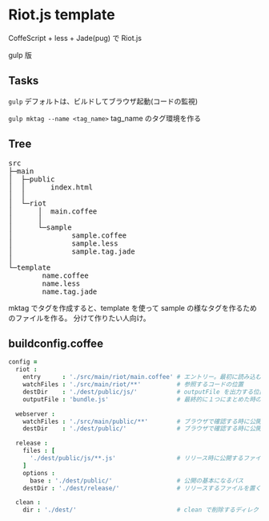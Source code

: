 Riot.js template
================

CoffeScript + less + Jade(pug) で Riot.js

gulp 版

Tasks
-----

`gulp` デフォルトは、ビルドしてブラウザ起動(コードの監視)

`gulp mktag --name <tag_name>` tag_name のタグ環境を作る

Tree
----

<pre>
src
├─main
│  ├─public
│  │      index.html
│  │
│  └─riot
│      │  main.coffee
│      │
│      └─sample
│              sample.coffee
│              sample.less
│              sample.tag.jade
│
└─template
        name.coffee
        name.less
        name.tag.jade
</pre>

mktag でタグを作成すると、template を使って sample の様なタグを作るためのファイルを作る。
分けて作りたい人向け。


buildconfig.coffee
------------------

```CoffeeScript
config =
  riot :
    entry      : './src/main/riot/main.coffee' # エントリー。最初に読み込むファイル
    watchFiles : './src/main/riot/**'          # 参照するコードの位置
    destDir    : './dest/public/js/'           # outputFile を出力する位置
    outputFile : 'bundle.js'                   # 最終的に１つにまとめた時のファイル名

  webserver :
    watchFiles : './src/main/public/**'        # ブラウザで確認する時に公開するコード
    destDir    : './dest/public/'              # ブラウザで確認する時に公開する場所

  release :
    files : [
      './dest/public/js/**.js'                 # リリース時に公開するファイル
    ]
    options :
      base : './dest/public/'                  # 公開の基本になるパス
    destDir : './dest/release/'                # リリースするファイルを置く場所

  clean :
    dir : './dest/'                            # clean で削除するディレクトリ
```

